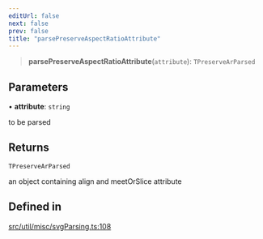 ```yaml
---
editUrl: false
next: false
prev: false
title: "parsePreserveAspectRatioAttribute"
---
```


> **parsePreserveAspectRatioAttribute**(`attribute`): `TPreserveArParsed`

## Parameters

• **attribute**: `string`

to be parsed

## Returns

`TPreserveArParsed`

an object containing align and meetOrSlice attribute

## Defined in

[src/util/misc/svgParsing.ts:108](https://github.com/fabricjs/fabric.js/blob/a0b4adf41e0a1fd81824114cedd4c32bfb8cac25/src/util/misc/svgParsing.ts#L108)
